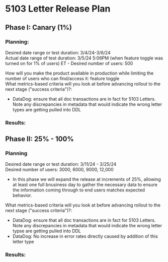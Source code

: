 # 5103 Letter Release Plan 
## Phase I: Canary (1%)
### Planning: 
Desired date range or test duration: 3/4/24-3/6/24  
Actual date range of test duration: 3/5/24 5:06PM (when feature toggle was turned on for 1% of users) ET - 
Desired number of users: 500  

How will you make the product available in production while limiting the number of users who can find/access it: feature toggle  
What metrics-based criteria will you look at before advancing rollout to the next stage ("success criteria")?:  
- DataDog: ensure that all doc transactions are in fact for 5103 Letters. Note any discrepancies in metadata that would indicate the wrong letter types are getting pulled into DDL    


### Results:  



## Phase II: 25% - 100%
### Planning 
Desired date range or test duration: 3/11/24 - 3/25/24  
Desired number of users: 3000, 6000, 9000, 12,000
- In this phase we will expand the release at increments of 25%, allowing at least one full bnusiness day to gather the necessary data to ensure the information coming through to end users matches expected behavior.

What metrics-based criteria will you look at before advancing rollout to the next stage ("success criteria")?:  
- DataDog: ensure that all doc transactions are in fact for 5103 Letters. Note any discrepancies in metadata that would indicate the wrong letter typse are getting pulled into DDL
- DataDog: No increase in error rates directly caused by addition of this letter type

### Results:

